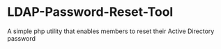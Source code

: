 LDAP-Password-Reset-Tool
========================

A simple php utility that enables members to reset their Active Directory password
